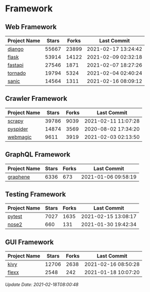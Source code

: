 # Framework

## Web Framework
| Project Name | Stars | Forks | Last Commit |
| ------------ | ----- | ----- | ----------- |
| [django](https://github.com/django/django) | 55667 | 23899 | 2021-02-17 13:24:42 |
| [flask](https://github.com/pallets/flask) | 53914 | 14122 | 2021-02-09 02:32:18 |
| [fastapi](https://github.com/tiangolo/fastapi) | 27546 | 1871 | 2021-02-07 18:27:26 |
| [tornado](https://github.com/tornadoweb/tornado) | 19794 | 5324 | 2021-02-04 02:40:24 |
| [sanic](https://github.com/sanic-org/sanic) | 14564 | 1311 | 2021-02-16 08:09:12 |

## Crawler Framework
| Project Name | Stars | Forks | Last Commit |
| ------------ | ----- | ----- | ----------- |
| [scrapy](https://github.com/scrapy/scrapy) | 39786 | 9039 | 2021-02-11 11:07:28 |
| [pyspider](https://github.com/binux/pyspider) | 14874 | 3569 | 2020-08-02 17:34:20 |
| [webmagic](https://github.com/code4craft/webmagic) | 9611 | 3919 | 2021-02-03 02:13:50 |

## GraphQL Framework
| Project Name | Stars | Forks | Last Commit |
| ------------ | ----- | ----- | ----------- |
| [graphene](https://github.com/graphql-python/graphene) | 6336 | 673 | 2021-01-06 09:58:19 |

## Testing Framework
| Project Name | Stars | Forks | Last Commit |
| ------------ | ----- | ----- | ----------- |
| [pytest](https://github.com/pytest-dev/pytest) | 7027 | 1635 | 2021-02-15 13:08:17 |
| [nose2](https://github.com/nose-devs/nose2) | 660 | 131 | 2021-01-30 19:42:34 |

## GUI Framework
| Project Name | Stars | Forks | Last Commit |
| ------------ | ----- | ----- | ----------- |
| [kivy](https://github.com/kivy/kivy) | 12706 | 2638 | 2021-02-16 08:50:28 |
| [flexx](https://github.com/flexxui/flexx) | 2548 | 242 | 2021-01-18 10:07:20 |

*Update Date: 2021-02-18T08:00:48*